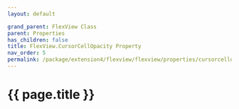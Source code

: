 ```yaml
---
layout: default

grand_parent: FlexView Class
parent: Properties
has_children: false
title: FlexView.CursorCellOpacity Property
nav_order: 5
permalink: /package/extension4/flexview/flexview/properties/cursorcellopacity
---
```

# {{ page.title }}